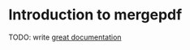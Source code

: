 # Introduction to mergepdf

TODO: write [great documentation](http://jacobian.org/writing/what-to-write/)
